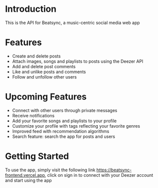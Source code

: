 # Introduction
This is the API for Beatsync, a music-centric social media web app

# Features
- Create and delete posts
- Attach images, songs and playlists to posts using the Deezer API
- Add and delete post comments
- Like and unlike posts and comments
- Follow and unfollow other users

# Upcoming Features
- Connect with other users through private messages
- Receive notifications
- Add your favorite songs and playlists to your profile
- Customize your profile with tags reflecting your favorite genres
- Improved feed with recommendation algorithms
- Search feature: search the app for posts and users

# Getting Started
To use the app, simply visit the following link https://beatsync-frontend.vercel.app, click on sign in to connect with your Deezer account and start using the app
